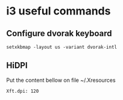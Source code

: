 # i3 useful commands

## Configure dvorak keyboard

```
setxkbmap -layout us -variant dvorak-intl
```

## HiDPI

Put the content bellow on file ~/.Xresources

```
Xft.dpi: 120
```
